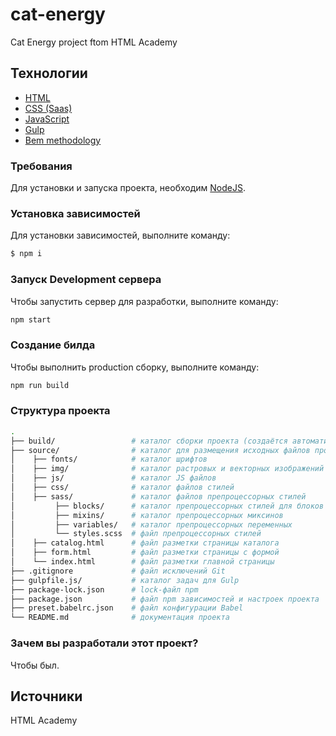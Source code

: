 # cat-energy

Cat Energy project ftom HTML Academy

## Технологии

- [HTML](https://html.spec.whatwg.org/multipage/)
- [CSS (Saas)](https://sass-lang.com/)
- [JavaScript](https://tc39.es/ecma262/)
- [Gulp](https://gulpjs.com/)
- [Bem methodology](https://ru.bem.info/methodology/)

### Требования

Для установки и запуска проекта, необходим [NodeJS](https://nodejs.org/).

### Установка зависимостей

Для установки зависимостей, выполните команду:

```sh
$ npm i
```

### Запуск Development сервера

Чтобы запустить сервер для разработки, выполните команду:

```sh
npm start
```

### Создание билда

Чтобы выполнить production сборку, выполните команду:

```sh
npm run build
```

### Структура проекта

```sh
.
├── build/                 # каталог сборки проекта (cоздаётся автоматически)
├── source/                # каталог для размещения исходных файлов проекта
│    ├── fonts/            # каталог шрифтов
│    ├── img/              # каталог растровых и векторных изображений
│    ├── js/               # каталог JS файлов
│    ├── css/              # каталог файлов стилей
│    ├── sass/             # каталог файлов препроцессорных стилей
│         ├── blocks/      # каталог препроцессорных стилей для блоков сайта
│         ├── mixins/      # каталог препроцессорных миксинов
│         ├── variables/   # каталог препроцессорных переменных
│         └── styles.scss  # файл препроцессорных стилей
│    ├── catalog.html      # файл разметки страницы каталога
│    ├── form.html         # файл разметки страницы с формой
│    └── index.html        # файл разметки главной страницы
├── .gitignore             # файл исключений Git
├── gulpfile.js/           # каталог задач для Gulp
├── package-lock.json      # lock-файл npm
├── package.json           # файл npm зависимостей и настроек проекта
├── preset.babelrc.json    # файл конфигурации Babel
└── README.md              # документация проекта
```

### Зачем вы разработали этот проект?

Чтобы был.

## Источники

HTML Academy
